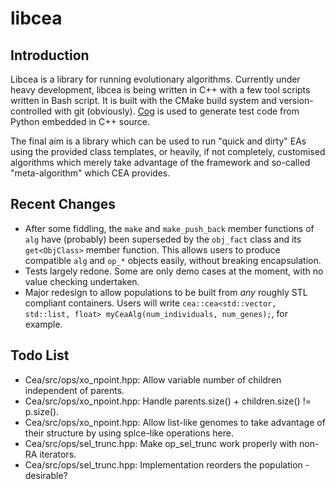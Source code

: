 libcea
======

Introduction
------------

Libcea is a library for running evolutionary algorithms. Currently under heavy development, libcea is being written in C++ with a few tool scripts written in Bash script. It is built with the CMake build system and version-controlled with git (obviously). [Cog][coglink] is used to generate test code from Python embedded in C++ source.

[coglink]: http://nedbatchelder.com/code/cog/

The final aim is a library which can be used to run "quick and dirty" EAs using the provided class templates, or heavily, if not completely, customised algorithms which merely take advantage of the framework and so-called "meta-algorithm" which CEA provides.

Recent Changes
--------------

+ After some fiddling, the `make` and `make_push_back` member functions of `alg` have (probably) been superseded by the `obj_fact` class and its `get<ObjClass>` member function. This allows users to produce compatible `alg` and `op_*` objects easily, without breaking encapsulation.
+ Tests largely redone. Some are only demo cases at the moment, with no value checking undertaken.
+ Major redesign to allow populations to be built from _any_ roughly STL compliant containers. Users will write `cea::cea<std::vector, std::list, float> myCeaAlg(num_individuals, num_genes);`, for example.

Todo List
---------

+ Cea/src/ops/xo\_npoint.hpp: Allow variable number of children independent of parents.
+ Cea/src/ops/xo\_npoint.hpp: Handle parents.size() + children.size() != p.size().
+ Cea/src/ops/xo\_npoint.hpp: Allow list-like genomes to take advantage of their structure by using splce-like operations here.
+ Cea/src/ops/sel\_trunc.hpp: Make op\_sel\_trunc work properly with non-RA iterators.
+ Cea/src/ops/sel\_trunc.hpp: Implementation reorders the population - desirable? 
